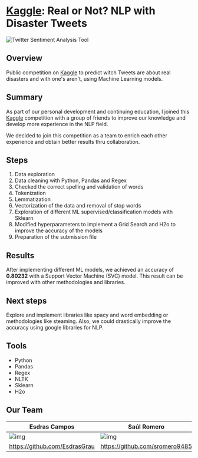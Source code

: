 # [Kaggle](https://www.kaggle.com/c/nlp-getting-started): Real or Not? NLP with Disaster Tweets



![Twitter Sentiment Analysis Tool](https://static01.nyt.com/images/2019/12/29/opinion/sunday/29jackson-web/29jackson-web-master495.jpg)

## Overview

Public competition on [Kaggle](https://www.kaggle.com/c/nlp-getting-started) to predict witch Tweets are about real disasters and with one's aren't, using Machine Learning models.



## Summary

As part of our personal development and continuing education, I joined this [Kaggle](https://www.kaggle.com/c/nlp-getting-started) competition with a group of friends to improve our knowledge and develop more experience in the NLP field.

We decided to join this competition as a team to enrich each other experience and obtain better results thru collaboration.



## Steps

1. Data exploration
2. Data cleaning with Python, Pandas and Regex
3. Checked the correct spelling and validation of words
4. Tokenization
5. Lemmatization
6. Vectorization of the data and removal of stop words
7. Exploration of different ML supervised/classification models with Sklearn
8. Modified hyperparameters to implement a Grid Search and H2o to improve the accuracy of the models
9. Preparation of the submission file



## Results

After implementing different ML models, we achieved an accuracy of **0.80232** with a Support Vector Machine (SVC) model. This result can be improved with other methodologies and libraries.



## Next steps

Explore and implement libraries like spacy and word embedding or methodologies like steaming. Also, we could drastically improve the accuracy using google libraries for NLP.



## Tools

- Python
- Pandas
- Regex
- NLTK
- Sklearn
- H2o



## Our Team

| Esdras Campos                                                | Saúl Romero                                                  | César Campuzano                                              |
| ------------------------------------------------------------ | ------------------------------------------------------------ | ------------------------------------------------------------ |
| ![img](https://avatars1.githubusercontent.com/u/50982522?s=200&u=16510217ddf8206fb945022c8ee1c3246f156e66&v=4) | ![img](https://avatars1.githubusercontent.com/u/61168379?s=200&u=71e8dd7c6901c598fe9a68ecff38a4b994597ad3&v=4) | ![img](https://avatars1.githubusercontent.com/u/42099187?s=200&u=46dceada1f10b3736808f6051af3cae0e7db55ab&v=4) |
| https://github.com/EsdrasGrau                                | https://github.com/sromero9485                               | https://github.com/cesarcamp                                 |
